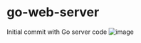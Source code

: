 # go-web-server
Initial commit with Go server code
![image](https://github.com/user-attachments/assets/31eb4463-84d8-4d26-8de7-eed48461633a)
